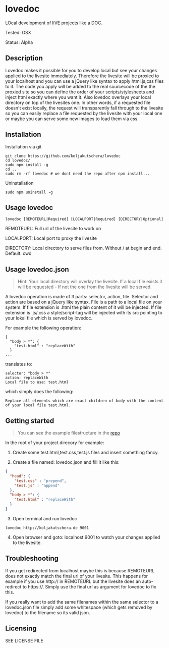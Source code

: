 # lovedoc

LOcal development of liVE projects like a DOC.

Tested: OSX

Status: Alpha

## Description

Lovedoc makes it possible for you to develop local but see your changes applied to the livesite immediately. Therefore the livesite will be proxied to your localhost and you can use a jQuery like syntax to apply html,js,css files to it. The code you apply will be added to the real sourcecode of the the proxied site so you can define the order of your scripts/stylesheets and inject html exactly where you want it. Also lovedoc overlays your local directory on top of the livesites one. In other words, if a requested file doesn't exist locally, the request will transparently fall through to the livesite so you can easily replace a file requested by the livesite with your local one or maybe you can serve some new images to load them via css.

## Installation

Installation via git

```shell
git clone https://github.com/koljakutschera/lovedoc
cd lovedoc/
sudo npm install -g
cd ..
sudo rm -rf lovedoc # we dont need the repo after npm install...
```

Uninstallation

```shell
sudo npm uninstall -g
```

## Usage lovedoc

```shell
lovedoc [REMOTEURL|Required] [LOCALPORT|Required] [DIRECTORY|Optional]
```

REMOTEURL: Full url of the livesite to work on

LOCALPORT: Local port to proxy the livesite 

DIRECTORY: Local directory to serve files from. Without / at begin and end. Default: cwd


## Usage lovedoc.json
> Hint: Your local directory will overlay the livesite. If a local file exists it will be requested - If not the one from the livesite will be served.

A lovedoc operation is made of 3 parts: selector, action, file.
Selector and action are based on a jQuery like syntax. File is a path to a local file on your system. If file extension is .html the plain content of it will be injected. If file extension is .js/.css a style/script-tag will be injected with its src pointing to your lokal file which is served by lovedoc.

For example the following operation:

```shell
{
  "body > *": {
    "test.html" : "replaceWith"
  }
...
```

translates to: 

```
selector: "body > *"
action: replaceWith
Local file to use: test.html
```

which simply does the following:

```
Replace all elements which are exact children of body with the content of your local file test.html.
```

## Getting started
> You can see the example filestructure in the [repo](https://github.com/koljakutschera/lovedoc/tree/master/test)

In the root of your project direcory for example:

1. Create some test.html,test.css,test.js files and insert something fancy.

2. Create a file named: lovedoc.json and fill it like this:

```json
{
  "head": {
    "test.css" : "prepend",
    "test.js" : "append"
  },
  "body > *": {
    "test.html" : "replaceWith"
  }
}
```

3. Open terminal and run lovedoc

```shell
lovedoc http://koljakutschera.de 9001
```

4. Open browser and goto: localhost:9001 to watch your changes applied to the livesite.

## Troubleshooting

If you get redirected from localhost maybe this is because REMOTEURL does not exactly match the final url of your livesite. This happens for example if you use http:// in REMOTEURL but the livesite does an auto-redirect to https://. Simply use the final url as argument for lovedoc to fix this.

If you really want to add the same filenames within the same selector to a lovedoc.json file simply add some whitespace (which gets removed by lovedoc) to the filename so its valid json.

## Licensing

SEE LICENSE FILE
